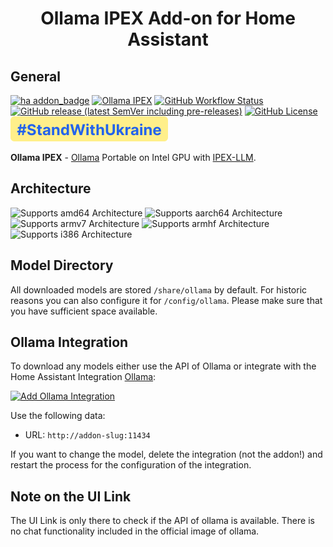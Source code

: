<div align="center">
<h1>Ollama IPEX Add-on for Home Assistant</h1>
</div>

## General

[![ha addon_badge](https://img.shields.io/badge/HA-Addon-blue.svg)](https://developers.home-assistant.io/docs/add-ons)
[![Ollama IPEX](https://img.shields.io/static/v1?label=Ollama&message=IPEX&color=blue&logo=ollama)](https://github.com/andrewjswan/ollama-ipex-addon/)
[![GitHub Workflow Status](https://img.shields.io/github/actions/workflow/status/andrewjswan/ollama-ipex-addon/build.yml?logo=github)](https://github.com/andrewjswan/ollama-ipex-addon/actions)
[![GitHub release (latest SemVer including pre-releases)](https://img.shields.io/github/v/release/andrewjswan/ollama-ipex-addon?include_prereleases)](https://github.com/andrewjswan/ollama-ipex-addon/blob/master/esphome-update/CHANGELOG.md)
[![GitHub License](https://img.shields.io/github/license/andrewjswan/ollama-ipex-addon?color=blue)](https://github.com/andrewjswan/ollama-ipex-addon/blob/master/LICENSE)
[![StandWithUkraine](https://raw.githubusercontent.com/vshymanskyy/StandWithUkraine/main/badges/StandWithUkraine.svg)](https://github.com/vshymanskyy/StandWithUkraine/blob/main/docs/README.md)

**Ollama IPEX** - [Ollama](https://ollama.com/) Portable on Intel GPU with [IPEX-LLM](https://github.com/intel/ipex-llm).

## Architecture

![Supports amd64 Architecture][amd64-shield] ![Supports aarch64 Architecture][aarch64-shield] ![Supports armv7 Architecture][armv7-shield] ![Supports armhf Architecture][armhf-shield] ![Supports i386 Architecture][i386-shield]

## Model Directory

All downloaded models are stored `/share/ollama` by default. For historic reasons you can also configure it for `/config/ollama`. Please make sure that you have sufficient space available.

## Ollama Integration

To download any models either use the API of Ollama or integrate with the Home Assistant Integration [Ollama](https://www.home-assistant.io/integrations/ollama/):

[![Add Ollama Integration](https://my.home-assistant.io/badges/brand.svg)](https://my.home-assistant.io/redirect/config_flow_start/?domain=ollama)

Use the following data:

- URL: `http://addon-slug:11434`

If you want to change the model, delete the integration (not the addon!) and restart the process for the configuration of the integration.

## Note on the UI Link

The UI Link is only there to check if the API of ollama is available. There is no chat functionality included in the official image of ollama.

[amd64-shield]: https://img.shields.io/badge/amd64-yes-blue.svg
[aarch64-shield]: https://img.shields.io/badge/aarch64-yes-blue.svg
[armv7-shield]: https://img.shields.io/badge/armv7-no-red.svg
[armhf-shield]: https://img.shields.io/badge/armhf-no-red.svg
[i386-shield]: https://img.shields.io/badge/i386-no-red.svg
